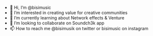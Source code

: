- 👋 Hi, I’m @bisimusic
- 👀 I’m interested in creating value for creative communities
- 🌱 I’m currently learning about Network effects & Venture
- 💞️ I’m looking to collaborate on Soundch3k app
- 📫 How to reach me @bisimusik on twitter or bisimusic on instagram

<!---
bisimusic/bisimusic is a ✨ special ✨ repository because its `README.md` (this file) appears on your GitHub profile.
You can click the Preview link to take a look at your changes.
--->
